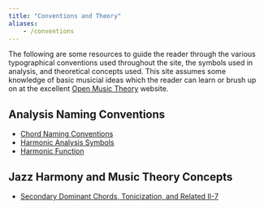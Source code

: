 ```yaml
---
title: "Conventions and Theory"
aliases:
    - /conventions
---
```


The following are some resources to guide the reader through the various typographical conventions used throughout the site, the symbols used in analysis, and theoretical concepts used. This site assumes some knowledge of basic musicial ideas which the reader can learn or brush up on at the excellent [Open Music Theory](http://openmusictheory.com/) website.

## Analysis Naming Conventions

- [Chord Naming Conventions](https://jazztheory.co/chord-naming-conventions)
- [Harmonic Analysis Symbols](https://jazztheory.co/harmonic-analysis-symbols)
- [Harmonic Function](https://jazztheory.co/harmonic-function)

## Jazz Harmony and Music Theory Concepts 

- [Secondary Dominant Chords, Tonicization, and Related II-7](https://jazztheory.co/secondary-dominant-related-ii)